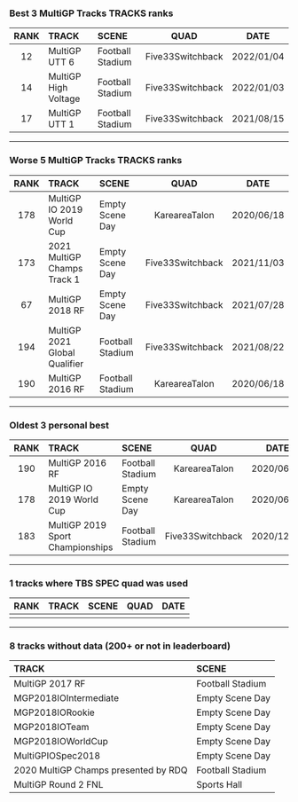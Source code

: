 ### Best 3 MultiGP Tracks TRACKS ranks
|RANK|TRACK|SCENE|QUAD|DATE|
|:---:|:---|:---|:---:|:---:|
|12|MultiGP UTT 6|Football Stadium|Five33Switchback|2022/01/04|
|14|MultiGP High Voltage|Football Stadium|Five33Switchback|2022/01/03|
|17|MultiGP UTT 1|Football Stadium|Five33Switchback|2021/08/15|
---
### Worse 5 MultiGP Tracks TRACKS ranks
|RANK|TRACK|SCENE|QUAD|DATE|
|:---:|:---|:---|:---:|:---:|
|178|MultiGP IO 2019 World Cup|Empty Scene Day|KareareaTalon|2020/06/18|
|173|2021 MultiGP Champs Track 1|Empty Scene Day|Five33Switchback|2021/11/03|
|67|MultiGP 2018 RF|Empty Scene Day|Five33Switchback|2021/07/28|
|194|MultiGP 2021 Global Qualifier|Football Stadium|Five33Switchback|2021/08/22|
|190|MultiGP 2016 RF|Football Stadium|KareareaTalon|2020/06/18|
---
### Oldest 3 personal best
|RANK|TRACK|SCENE|QUAD|DATE|
|:---:|:---|:---|:---:|:---:|
|190|MultiGP 2016 RF|Football Stadium|KareareaTalon|2020/06/18|
|178|MultiGP IO 2019 World Cup|Empty Scene Day|KareareaTalon|2020/06/18|
|183|MultiGP 2019 Sport Championships|Football Stadium|Five33Switchback|2020/12/06|
---
### 1 tracks where TBS SPEC quad was used
|RANK|TRACK|SCENE|QUAD|DATE|
|:---:|:---|:---|:---:|:---:|
||||||
---
### 8 tracks without data (200+ or not in leaderboard)
|TRACK|SCENE|
|:---|:---|
|MultiGP 2017 RF|Football Stadium|
|MGP2018IOIntermediate|Empty Scene Day|
|MGP2018IORookie|Empty Scene Day|
|MGP2018IOTeam|Empty Scene Day|
|MGP2018IOWorldCup|Empty Scene Day|
|MultiGPIOSpec2018|Empty Scene Day|
|2020 MultiGP Champs presented by RDQ|Football Stadium|
|MultiGP Round 2 FNL|Sports Hall|
